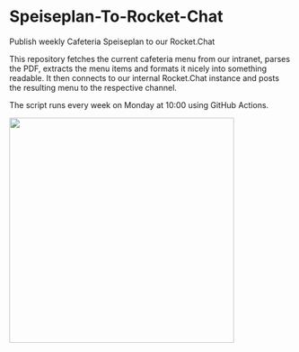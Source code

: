 # Speiseplan-To-Rocket-Chat
Publish weekly Cafeteria Speiseplan to our Rocket.Chat


This repository fetches the current cafeteria menu from our intranet, parses the PDF, extracts the menu items and formats it nicely into something readable.
It then connects to our internal Rocket.Chat instance and posts the resulting menu to the respective channel. 

The script runs every week on Monday at 10:00 using GitHub Actions.


<img src="https://user-images.githubusercontent.com/14980558/215501967-505db5ee-9316-479a-b125-9a9049b1cb7f.png" data-canonical-src="https://user-images.githubusercontent.com/14980558/215501967-505db5ee-9316-479a-b125-9a9049b1cb7f.png" height="400" />
